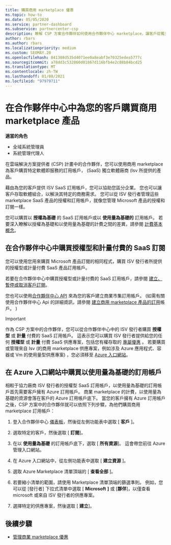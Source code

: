 ```yaml
---
title: 購買商用 marketplace 優惠
ms.topic: how-to
ms.date: 05/05/2020
ms.service: partner-dashboard
ms.subservice: partnercenter-csp
description: 瞭解 CSP 方案合作夥伴如何使用合作夥伴中心 marketplace，讓客戶從獨立軟體廠商 (Isv) 購買 SaaS 供應專案。
author: rbars
ms.author: rbars
ms.localizationpriority: medium
ms.custom: SEOMAY.20
ms.openlocfilehash: 841308d535d4071ee0a8eabf3e70325edea5777c
ms.sourcegitcommit: a78dd3c532860d01867d116bfb4e2c88b84bcd25
ms.translationtype: MT
ms.contentlocale: zh-TW
ms.lasthandoff: 01/08/2021
ms.locfileid: "97979711"
---
```

# <a name="purchase-commercial-marketplace-products-for-your-customers-in-partner-center"></a>在合作夥伴中心中為您的客戶購買商用 marketplace 產品


**適當的角色**

- 全域系統管理員
- 系統管理代理人

在雲端解決方案提供者 (CSP) 計畫中的合作夥伴，您可以使用商用 marketplace 為客戶購買特定軟體即服務的訂用帳戶， (SaaS) 獨立軟體廠商 (Isv 所提供的產品。

藉由為您的客戶提供 ISV SaaS 訂用帳戶，您可以協助您區分企業。 您也可以讓客戶存取軟體組合，以解決其特定的商務需求。 您可以從 ISV 發行者管理這些 marketplace SaaS 產品的授權和訂用帳戶，就像您管理 Microsoft 產品的授權和訂閱一樣。

您可以購買以 **授權為基礎** 的 SaaS 訂用帳戶或以 **使用量為基礎的** 訂用帳戶。 若要深入瞭解以授權為基礎和以使用量為基礎的計費之間的差異，請參閱 [計費基本概念](billing-basics.md)。

## <a name="purchase-license-based-and-metered-saas-subscriptions-in-partner-center"></a>在合作夥伴中心中購買授權型和計量付費的 SaaS 訂閱

您可以使用您用來購買 Microsoft 產品訂閱的相同程式，購買 ISV 發行者所提供的授權型或計量付費 SaaS 產品訂用帳戶。

若要在合作夥伴中心中購買授權型或計量付費的 SaaS 訂用帳戶，請參閱 [建立、暫停或取消客戶訂閱](create-a-new-subscription.md#create-a-new-subscription)。

您也可以使用[合作夥伴中心 API](/partner-center/develop/) 來為您的客戶建立商業市集訂用帳戶。  (如需有關使用合作夥伴中心 Api 的詳細資訊，請參閱 [建立商用 marketplace 產品的訂用](/partner-center/develop/create-subscription-azure-marketplace-products)帳戶。 ) 

>[!IMPORTANT]
> 作為 CSP 方案中的合作夥伴，您可以從合作夥伴中心中的 ISV 發行者購買 **授權型** 或 **計量** 付費的 SaaS 訂用帳戶。 這表示您可以購買 ISV 發行者提供給您的任何 **授權型** 或 **計量** 付費 SaaS 供應專案，包括您有權存取的 [專屬優惠](csp-commercial-marketplace-discover.md#learn-about-marketplace-exclusive-offers) 。 若要購買或管理來自 Isv (的商用 marketplace 供應專案，例如涉及 Azure 應用程式、容器或 Vm 的使用量型供應專案) ，您必須移至 [Azure 入口網站](https://portal.azure.com/)。

## <a name="purchase-usage-based-subscriptions-in-the-azure-portal"></a>在 Azure 入口網站中購買以使用量為基礎的訂用帳戶

相較于協力廠商 ISV 發行者的授權型 SaaS 訂用帳戶，以使用量為基礎的訂用帳戶首先需要客戶擁有 Azure 訂用帳戶。 商業 marketplace 的計費，以使用量為基礎的資源會落在客戶的 Azure 訂用帳戶底下。 當您的客戶擁有 Azure 訂用帳戶之後，CSP 方案中的合作夥伴就可以依照下列步驟，為他們購買商用 marketplace 訂用帳戶：

1. 登入合作夥伴中心 [儀表板](https://partner.microsoft.com/dashboard)，然後從左側功能表中選取 [ **客戶** ]。

2. 選取特定的客戶，然後選取 [ **訂閱**]。  

3. 在以 **使用量為基礎** 的訂用帳戶底下，選取 [ **所有資源**]。 這會帶您前往 Azure 管理入口網站。

4. 在 Azure 入口網站中，從左側功能表中選取 [ **建立資源** ]。

5. 選取 Azure Marketplace 清單頂端的 [ **查看全部** ]。

6. 若要縮小清單的範圍，請使用 Marketplace 清單頂端的篩選準則。 例如，您可以從 [發行者] 下拉式清單中選取 [ **Microsoft** **]** 或 [**夥伴**]，以僅查看 microsoft 或來自 ISV 發行者的供應專案。

7. 選擇特定的供應專案，然後選取 [ **建立**]。

## <a name="next-steps"></a>後續步驟

- [管理商業 marketplace 優惠](csp-commercial-marketplace-purchase.md)